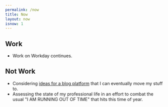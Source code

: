 ```yaml
---
permalink: /now
title: Now 
layout: now
isnow: 1
---
```


## Work ##

- Work on Workday continues.

## Not Work ##

- Considering [ideas for a blog platform][essay] that I can eventually move my stuff to.
- Assessing the state of my professional life in an effort to combat the
  usual "I AM RUNNING OUT OF TIME" that hits this time of year.

[essay]: https://medium.com/@oddevan/what-makes-a-platform-or-how-do-we-recreate-old-blue-a041ada3bed8
